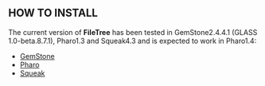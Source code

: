 ## HOW TO INSTALL

The current version of **FileTree** has been tested in GemStone2.4.4.1 (GLASS 1.0-beta.8.7.1), Pharo1.3 and Squeak4.3 and is 
expected to work in Pharo1.4:

 * [GemStone](doc/GemStoneInstall.md)
 * [Pharo](doc/PharoInstall.md)
 * [Squeak](doc/SqueakInstall.md)

